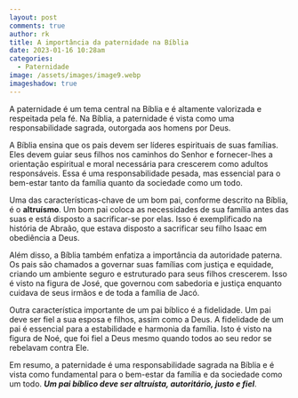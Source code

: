 ```yaml
---
layout: post
comments: true
author: rk
title: A importância da paternidade na Bíblia
date: 2023-01-16 10:28am
categories:
  - Paternidade
image: /assets/images/image9.webp
imageshadow: true
---
```

A paternidade é um tema central na Bíblia e é altamente valorizada e respeitada pela fé. Na Bíblia, a paternidade é vista como uma responsabilidade sagrada, outorgada aos homens por Deus.

A Bíblia ensina que os pais devem ser líderes espirituais de suas famílias. Eles devem guiar seus filhos nos caminhos do Senhor e fornecer-lhes a orientação espiritual e moral necessária para crescerem como adultos responsáveis. Essa é uma responsabilidade pesada, mas essencial para o bem-estar tanto da família quanto da sociedade como um todo.

Uma das características-chave de um bom pai, conforme descrito na Bíblia, é o **altruísmo**. Um bom pai coloca as necessidades de sua família antes das suas e está disposto a sacrificar-se por elas. Isso é exemplificado na história de Abraão, que estava disposto a sacrificar seu filho Isaac em obediência a Deus.

Além disso, a Bíblia também enfatiza a importância da autoridade paterna. Os pais são chamados a governar suas famílias com justiça e equidade, criando um ambiente seguro e estruturado para seus filhos crescerem. Isso é visto na figura de José, que governou com sabedoria e justiça enquanto cuidava de seus irmãos e de toda a família de Jacó.

Outra característica importante de um pai bíblico é a fidelidade. Um pai deve ser fiel a sua esposa e filhos, assim como a Deus. A fidelidade de um pai é essencial para a estabilidade e harmonia da família. Isto é visto na figura de Noé, que foi fiel a Deus mesmo quando todos ao seu redor se rebelavam contra Ele.

Em resumo, a paternidade é uma responsabilidade sagrada na Bíblia e é vista como fundamental para o bem-estar da família e da sociedade como um todo. ***Um pai bíblico deve ser altruísta, autoritário, justo e fiel***.